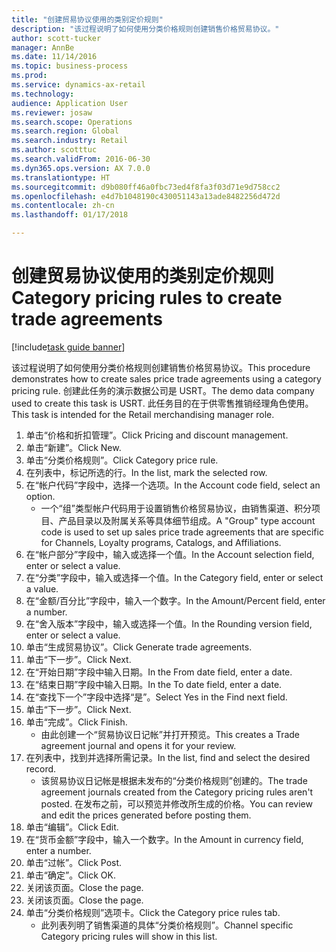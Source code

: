 ```yaml
--- 
title: "创建贸易协议使用的类别定价规则"
description: "该过程说明了如何使用分类价格规则创建销售价格贸易协议。"
author: scott-tucker
manager: AnnBe
ms.date: 11/14/2016
ms.topic: business-process
ms.prod: 
ms.service: dynamics-ax-retail
ms.technology: 
audience: Application User
ms.reviewer: josaw
ms.search.scope: Operations
ms.search.region: Global
ms.search.industry: Retail
ms.author: scotttuc
ms.search.validFrom: 2016-06-30
ms.dyn365.ops.version: AX 7.0.0
ms.translationtype: HT
ms.sourcegitcommit: d9b080ff46a0fbc73ed4f8fa3f03d71e9d758cc2
ms.openlocfilehash: e4d7b1048190c430051143a13ade8482256d472d
ms.contentlocale: zh-cn
ms.lasthandoff: 01/17/2018

---
```

# <a name="category-pricing-rules-to-create-trade-agreements"></a><span data-ttu-id="815c8-103">创建贸易协议使用的类别定价规则</span><span class="sxs-lookup"><span data-stu-id="815c8-103">Category pricing rules to create trade agreements</span></span>

[!include[task guide banner](../includes/task-guide-banner.md)]

<span data-ttu-id="815c8-104">该过程说明了如何使用分类价格规则创建销售价格贸易协议。</span><span class="sxs-lookup"><span data-stu-id="815c8-104">This procedure demonstrates how to create sales price trade agreements using a category pricing rule.</span></span> <span data-ttu-id="815c8-105">创建此任务的演示数据公司是 USRT。</span><span class="sxs-lookup"><span data-stu-id="815c8-105">The demo data company used to create this task is USRT.</span></span> <span data-ttu-id="815c8-106">此任务目的在于供零售推销经理角色使用。</span><span class="sxs-lookup"><span data-stu-id="815c8-106">This task is intended for the Retail merchandising manager role.</span></span>

1. <span data-ttu-id="815c8-107">单击“价格和折扣管理”。</span><span class="sxs-lookup"><span data-stu-id="815c8-107">Click Pricing and discount management.</span></span>
2. <span data-ttu-id="815c8-108">单击“新建”。</span><span class="sxs-lookup"><span data-stu-id="815c8-108">Click New.</span></span>
3. <span data-ttu-id="815c8-109">单击“分类价格规则”。</span><span class="sxs-lookup"><span data-stu-id="815c8-109">Click Category price rule.</span></span>
4. <span data-ttu-id="815c8-110">在列表中，标记所选的行。</span><span class="sxs-lookup"><span data-stu-id="815c8-110">In the list, mark the selected row.</span></span>
5. <span data-ttu-id="815c8-111">在“帐户代码”字段中，选择一个选项。</span><span class="sxs-lookup"><span data-stu-id="815c8-111">In the Account code field, select an option.</span></span>
    * <span data-ttu-id="815c8-112">一个“组”类型帐户代码用于设置销售价格贸易协议，由销售渠道、积分项目、产品目录以及附属关系等具体细节组成。</span><span class="sxs-lookup"><span data-stu-id="815c8-112">A "Group" type account code is used to set up sales price trade agreements that are specific for Channels, Loyalty programs, Catalogs, and Affiliations.</span></span>  
6. <span data-ttu-id="815c8-113">在“帐户部分”字段中，输入或选择一个值。</span><span class="sxs-lookup"><span data-stu-id="815c8-113">In the Account selection field, enter or select a value.</span></span>
7. <span data-ttu-id="815c8-114">在“分类”字段中，输入或选择一个值。</span><span class="sxs-lookup"><span data-stu-id="815c8-114">In the Category field, enter or select a value.</span></span>
8. <span data-ttu-id="815c8-115">在“金额/百分比”字段中，输入一个数字。</span><span class="sxs-lookup"><span data-stu-id="815c8-115">In the Amount/Percent field, enter a number.</span></span>
9. <span data-ttu-id="815c8-116">在“舍入版本”字段中，输入或选择一个值。</span><span class="sxs-lookup"><span data-stu-id="815c8-116">In the Rounding version field, enter or select a value.</span></span>
10. <span data-ttu-id="815c8-117">单击“生成贸易协议”。</span><span class="sxs-lookup"><span data-stu-id="815c8-117">Click Generate trade agreements.</span></span>
11. <span data-ttu-id="815c8-118">单击“下一步”。</span><span class="sxs-lookup"><span data-stu-id="815c8-118">Click Next.</span></span>
12. <span data-ttu-id="815c8-119">在“开始日期”字段中输入日期。</span><span class="sxs-lookup"><span data-stu-id="815c8-119">In the From date field, enter a date.</span></span>
13. <span data-ttu-id="815c8-120">在“结束日期”字段中输入日期。</span><span class="sxs-lookup"><span data-stu-id="815c8-120">In the To date field, enter a date.</span></span>
14. <span data-ttu-id="815c8-121">在“查找下一个”字段中选择“是”。</span><span class="sxs-lookup"><span data-stu-id="815c8-121">Select Yes in the Find next field.</span></span>
15. <span data-ttu-id="815c8-122">单击“下一步”。</span><span class="sxs-lookup"><span data-stu-id="815c8-122">Click Next.</span></span>
16. <span data-ttu-id="815c8-123">单击“完成”。</span><span class="sxs-lookup"><span data-stu-id="815c8-123">Click Finish.</span></span>
    * <span data-ttu-id="815c8-124">由此创建一个“贸易协议日记帐”并打开预览。</span><span class="sxs-lookup"><span data-stu-id="815c8-124">This creates a Trade agreement journal and opens it for your review.</span></span>  
17. <span data-ttu-id="815c8-125">在列表中，找到并选择所需记录。</span><span class="sxs-lookup"><span data-stu-id="815c8-125">In the list, find and select the desired record.</span></span>
    * <span data-ttu-id="815c8-126">该贸易协议日记帐是根据未发布的“分类价格规则”创建的。</span><span class="sxs-lookup"><span data-stu-id="815c8-126">The trade agreement journals created from the Category pricing rules aren't posted.</span></span> <span data-ttu-id="815c8-127">在发布之前，可以预览并修改所生成的价格。</span><span class="sxs-lookup"><span data-stu-id="815c8-127">You can  review and edit the prices generated before posting them.</span></span>  
18. <span data-ttu-id="815c8-128">单击“编辑”。</span><span class="sxs-lookup"><span data-stu-id="815c8-128">Click Edit.</span></span>
19. <span data-ttu-id="815c8-129">在“货币金额”字段中，输入一个数字。</span><span class="sxs-lookup"><span data-stu-id="815c8-129">In the Amount in currency field, enter a number.</span></span>
20. <span data-ttu-id="815c8-130">单击“过帐”。</span><span class="sxs-lookup"><span data-stu-id="815c8-130">Click Post.</span></span>
21. <span data-ttu-id="815c8-131">单击“确定”。</span><span class="sxs-lookup"><span data-stu-id="815c8-131">Click OK.</span></span>
22. <span data-ttu-id="815c8-132">关闭该页面。</span><span class="sxs-lookup"><span data-stu-id="815c8-132">Close the page.</span></span>
23. <span data-ttu-id="815c8-133">关闭该页面。</span><span class="sxs-lookup"><span data-stu-id="815c8-133">Close the page.</span></span>
24. <span data-ttu-id="815c8-134">单击“分类价格规则”选项卡。</span><span class="sxs-lookup"><span data-stu-id="815c8-134">Click the Category price rules tab.</span></span>
    * <span data-ttu-id="815c8-135">此列表列明了销售渠道的具体“分类价格规则”。</span><span class="sxs-lookup"><span data-stu-id="815c8-135">Channel specific Category pricing rules will show in this list.</span></span>  


